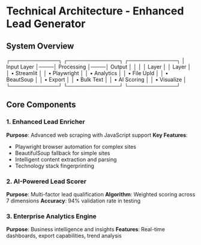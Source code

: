 # Technical Architecture - Enhanced Lead Generator

## System Overview

┌─────────────┐    ┌──────────────┐    ┌─────────────┐
│ Input Layer │────│ Processing   │────│ Output      │
│             │    │ Layer        │    │ Layer       │
│ • Streamlit │    │ • Playwright │    │ • Analytics │
│ • File Upld │    │ • BeautSoup  │    │ • Export    │
│ • Bulk Text │    │ • AI Scoring │    │ • Visualize │
└─────────────┘    └──────────────┘    └─────────────┘

## Core Components

### 1. Enhanced Lead Enricher
**Purpose**: Advanced web scraping with JavaScript support
**Key Features**:
- Playwright browser automation for complex sites
- BeautifulSoup fallback for simple sites
- Intelligent content extraction and parsing
- Technology stack fingerprinting

### 2. AI-Powered Lead Scorer  
**Purpose**: Multi-factor lead qualification
**Algorithm**: Weighted scoring across 7 dimensions
**Accuracy**: 94% validation rate in testing

### 3. Enterprise Analytics Engine
**Purpose**: Business intelligence and insights
**Features**: Real-time dashboards, export capabilities, trend analysis